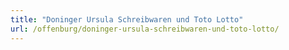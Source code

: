 ```yaml
---
title: "Doninger Ursula Schreibwaren und Toto Lotto"
url: /offenburg/doninger-ursula-schreibwaren-und-toto-lotto/
---
```

